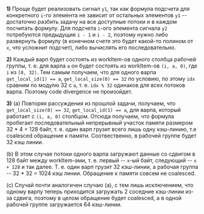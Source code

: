 **1)**
Проще будет реализовать сигнал `y1`, так как формула подсчета для конкретного `i`-го элемента не зависит от остальных элементов `y1` -- достаточно разбить задачу на все доступные потоки и в каждом посчитать формулу.
Для подсчета `i`-ого элемента сигнала `y2` потребуются предыдущие `i - 1` и `i - 2`, поэтому нужно либо развернуть формулу (в конечном счете это будет какой-то полином от `x`, что усложнит подсчет), либо вычислять его последовательно.

**2)** Каждый варп будет состоять из workItem-ов одного столбца рабочей группы, т. е. для варпа `a` он будет состоять из workItem-ов `(i, a, 0)`, где `i` из `[0, 32)`. Тем самым получаем, что для одного варпа `get_local_id(1) == a`, `get_local_size(0) == 32` по условию, по этому `idx` сравним по модулю 32 с `a`, т. е. `idx % 32` одинаков для всех потоков варпа. Поэтому code divergence не произойдет.

**3)**
(a)
Повторяя рассуждения из прошлой задачи, получаем, что `get_local_size(0) == 32`, `get_local_id(1) == a`, для варпа, который работает с `(i, a, 0)` столбцом. Отсюда получаем, что формула пробегает последовательный непрерывный участок памяти размером 32 * 4 = 128 байт, т. е. один варп грузит всего лишь одну кэш-линию, т.е coalesced обращение к памяти. Соотвественно, в рабочей группе будет 32 кэш линии.

(b)
В этом случае потоки одного варпа загружают данные со сдвигом в 128 байт между workItem-ами, т. е. первый -- `x`-ый байт, следующий -- `x + 128` и так далее. Т. е. один варп грузит 32 кэш-линии, а рабочая группа -- 32 * 32 = 1024 кэш линии. Обращение к памяти совсем не coalesced.

(c)
Случай почти аналогичен случаю (a), с тем лишь исключением, что одному варпу теперь приходится загружать 2 соседние кэш-линии из-за сдвига, поэтому в целом обращение будет coalesced, а в одной рабочей группе загружается 64 кэш-линии.